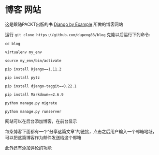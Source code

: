 # 博客 网站

这是跟随PACKT出版的书 [Django by Example](http://djangobyexample.com/) 所做的博客网站

运行 `git clone https://github.com/dupeng83/blog` 克隆以后运行下列命令:

`cd blog`

`virtualenv my_env`

`source my_env/bin/activate`

`pip install Django==1.11.2`

`pip install pytz`

`pip install django-taggit==0.22.1`

`pip install Markdown==2.6.9`

`python manage.py migrate`

`python manage.py runserver`

网站可以在后台添加博客，在前台显示

每条博客下面都有一个“分享这篇文章”的链接，点击之后用户输入一个邮箱地址，可以把这篇博客作为邮件发送给这个邮箱

此外还有添加评论的功能
